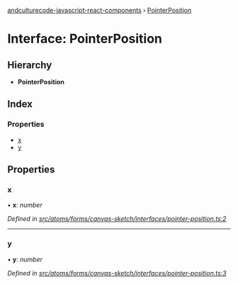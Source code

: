 [andculturecode-javascript-react-components](../README.md) › [PointerPosition](pointerposition.md)

# Interface: PointerPosition

## Hierarchy

* **PointerPosition**

## Index

### Properties

* [x](pointerposition.md#x)
* [y](pointerposition.md#y)

## Properties

###  x

• **x**: *number*

*Defined in [src/atoms/forms/canvas-sketch/interfaces/pointer-position.ts:2](https://github.com/AndcultureCode/AndcultureCode.JavaScript.React.Components/blob/059eef4/src/atoms/forms/canvas-sketch/interfaces/pointer-position.ts#L2)*

___

###  y

• **y**: *number*

*Defined in [src/atoms/forms/canvas-sketch/interfaces/pointer-position.ts:3](https://github.com/AndcultureCode/AndcultureCode.JavaScript.React.Components/blob/059eef4/src/atoms/forms/canvas-sketch/interfaces/pointer-position.ts#L3)*

